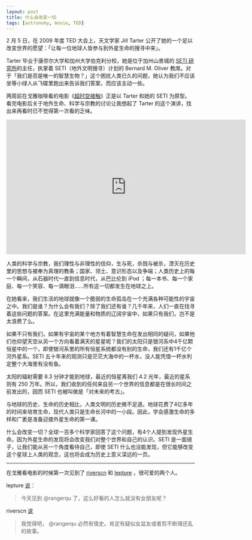 ```yaml
---
layout: post
title: 什么会改变一切
tags: [astronomy, movie, TED]
---
```


2 月 5 日，在 2009 年度 TED 大会上，天文学家 Jill Tarter 公开了她的一个足以改变世界的愿望：「让每一位地球人皆参与到外星生命的搜寻中来」。

Tarter 毕业于康奈尔大学和加州大学伯克利分校，她是位于加州山景城的 [SETI 研究所](http://www.seti.org/)的主任，执掌着 SETI（地外文明搜寻）计划的 Bernard M. Oliver 教席。对于「我们是否是唯一的智慧生物？」这个困扰人类已久的问题，她认为我们不应该坐等小绿人从飞碟里跑出来告诉我们答案，而应该主动一些。

两周前在戈雅咖啡看的电影《[超时空接触](http://www.douban.com/subject/1295647/)》正是以 Tarter 和她的 SETI 为原型。看完电影后关于地外生命、科学与宗教的讨论让我想起了 Tarter 的这个演讲，找出来再看时已不觉得第一次看的乏味。

<iframe src="https://embed-ssl.ted.com/talks/jill_tarter_s_call_to_join_the_seti_search.html" width="640" height="360" frameborder="0" scrolling="no" webkitAllowFullScreen mozallowfullscreen allowFullScreen></iframe>

人类的科学与宗教，我们理性与非理性的信仰，生与死，杀戮与被杀，湮灭在历史里的思想与被奉为真理的教条；国家、领土、意识形态以及争端；人类历史上的每一个瞬间，从石器时代一直到信息时代，从巴比伦到 iPod ；每一本书、每一个家庭、每一个笑容、每一滴眼泪……所有这一切都发生在地球之上。

在她看来，我们生活的地球就像一个脆弱的生命孤岛在一个充满各种可能性的宇宙之中。我们是谁？为什么会有我们？除了我们还有谁？几千年来，人们一直在找寻着这些问题的答案。在这里充满能量和物质的辽阔宇宙中，如果只有我们，岂不是太浪费了么。

如果不只有我们，如果有宇宙的某个地方有着智慧生命在发出相同的疑问，如果他们也仰望天空从另一个方向看着满天的星星呢？我们的太阳只是银河系中4千亿颗恒星中的一个，即使银河系里的所有恒星系统都没有别的生命，我们还有1千亿个河外星系。SETI 五十年来的观测只是茫茫大海中的一杯水，没人能凭借一杯水判定整个大海里有没有鱼。

太阳的辐射需要 8.3 分钟才能到地球，最近的恒星离我们 4.2 光年，最近的星系则有 250 万年。所以，我们收到的任何来自另一个世界的信息都是在很长时间之前发出的，因而 SETI 也被叫做是「对未来的考古」。

与地球的历史、生命的历史相比，人类文明的历史微不足道。地球花费了4亿多年的时间来培育生命，现代人类只是生命长河中的一小段。因此，学会感激生命的多样和广袤是准备迎接外星生命的第一课。

什么会改变一切？全球一百多个科学家回答了这个问题，有4个人提到发现外星生命。因为外星生命的发现将会改变我们对整个世界和自己的认识。SETI 是一面镜子，让我们能从另一个角度看待自己，即使 SETI 什么也没能发现，但它能够改变这个星球上人类的观念，这也将会成为历史上意义深远的一页。

***

在戈雅看电影的时候第一次见到了 [riverscn](http://blog.lishun.me/) 和 [lepture](http://lepture.com/) ，很可爱的两个人。

lepture [说](https://twitter.com/lepture/status/5709760870)：

> 今天见到 @rangerqu 了，这么好看的人怎么就没有女朋友呢？

riverscn [说](https://twitter.com/riverscn/status/5709819245)

> 我觉得吧， @rangerqu 必然有情史。肯定有疑似女盆友或者剪不断理还乱的故事。